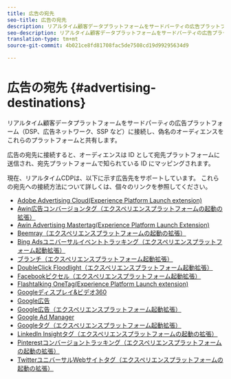```yaml
---
title: 広告の宛先
seo-title: 広告の宛先
description: リアルタイム顧客データプラットフォームをサードパーティの広告プラットフォーム（DSP、広告ネットワーク、SSP など）に接続し、偽名のオーディエンスをこれらのプラットフォームと共有します。
seo-description: リアルタイム顧客データプラットフォームをサードパーティの広告プラットフォーム（DSP、広告ネットワーク、SSP など）に接続し、偽名のオーディエンスをこれらのプラットフォームと共有します。
translation-type: tm+mt
source-git-commit: 4b021ce8fd81708fac5de7508cd19d99295634d9

---
```



# 広告の宛先 {#advertising-destinations}

リアルタイム顧客データプラットフォームをサードパーティの広告プラットフォーム（DSP、広告ネットワーク、SSP など）に接続し、偽名のオーディエンスをこれらのプラットフォームと共有します。

広告の宛先に接続すると、オーディエンスは ID として宛先プラットフォームに送信され、宛先プラットフォームで知られている ID にマッピングされます。

現在、リアルタイムCDPは、以下に示す広告先をサポートしています。 これらの宛先への接続方法について詳しくは、個々のリンクを参照してください。

* [Adobe Advertising Cloud(Experience Platform Launch extension)](/help/rtcdp/destinations/adobe-advertising-cloud-extension.md)
* [Awin広告コンバージョンタグ（エクスペリエンスプラットフォームの起動の拡張）](/help/rtcdp/destinations/awin-conversiontag-extension.md)
* [Awin Advertising Mastertag(Experience Platform Launch Extension)](/help/rtcdp/destinations/awin-mastertag-extension.md)
* [Beemray（エクスペリエンスプラットフォームの起動の拡張）](beemray-extension.md)
* [Bing Adsユニバーサルイベントトラッキング（エクスペリエンスプラットフォーム起動拡張）](/help/rtcdp/destinations/bing-ads-extension.md)
* [ブランチ（エクスペリエンスプラットフォーム起動拡張）](/help/rtcdp/destinations/branch-extension.md)
* [DoubleClick Floodlight（エクスペリエンスプラットフォーム起動拡張）](/help/rtcdp/destinations/doubleclick-floodlight-extension.md)
* [Facebookピクセル（エクスペリエンスプラットフォーム起動拡張）](/help/rtcdp/destinations/facebook-pixel-extension.md)
* [Flashtalking OneTag(Experience Platform Launch extension)](/help/rtcdp/destinations/flashtalking-extension.md)
* [Googleディスプレイ&amp;ビデオ360](/help/rtcdp/destinations/google-dv360-destination.md)
* [Google広告](/help/rtcdp/destinations/google-ads-destination.md)
* [Google広告（エクスペリエンスプラットフォーム起動拡張）](/help/rtcdp/destinations/google-ads-extension.md)
* [Google Ad Manager](/help/rtcdp/destinations/google-ad-manager-destination.md)
* [Googleタグ（エクスペリエンスプラットフォーム起動拡張）](/help/rtcdp/destinations/gtag-advertising-extension.md)
* [LinkedIn Insightタグ（エクスペリエンスプラットフォームの起動の拡張）](linkedin-extension.md)
* [Pinterestコンバージョントラッキング（エクスペリエンスプラットフォームの起動の拡張）](pinterest-extension.md)
* [TwitterユニバーサルWebサイトタグ（エクスペリエンスプラットフォームの起動の拡張）](twitter-uwt-extension.md)

